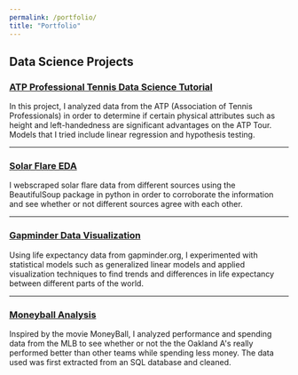 ```yaml
---
permalink: /portfolio/
title: "Portfolio"
---
```

## Data Science Projects

### [ATP Professional Tennis Data Science Tutorial](https://github.com/eli4278/eli/blob/main/ATP_Data_Analysis.ipynb)

In this project, I analyzed data from the ATP (Association of Tennis Professionals) in order to determine if certain physical attributes such as height and left-handedness are significant advantages on the ATP Tour. Models that I tried include linear regression and hypothesis testing.

<!-- <img src="/images/tennis_serve.jpg?raw=true"/> -->

---
### [Solar Flare EDA](https://github.com/eli4278/eli/blob/main/solar_flares.ipynb)

I webscraped solar flare data from different sources using the BeautifulSoup package in python in order to corroborate the information and see whether or not different sources agree with each other.

<!-- <img src="/images/solar_flare.jpg?raw=true"/> -->

---
### [Gapminder Data Visualization](https://github.com/eli4278/eli/blob/main/gapminder.ipynb)

Using life expectancy data from gapminder.org, I experimented with statistical models such as generalized linear models and applied visualization techniques to find trends and differences in life expectancy between different parts of the world.

<!-- <img src="/images/life_expectancy.svg?raw=true"/> -->

---
### [Moneyball Analysis](https://github.com/eli4278/eli/blob/main/moneyball.ipynb)

Inspired by the movie MoneyBall, I analyzed performance and spending data from the MLB to see whether or not the the Oakland A's really performed better than other teams while spending less money. The data used was first extracted from an SQL database and cleaned.

<!-- <img src="/images/moneyball.jpg?raw=true"/> -->
